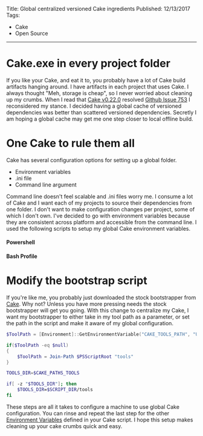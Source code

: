 Title: Global centralized versioned Cake ingredients
Published: 12/13/2017
Tags:
 - Cake
 - Open Source
---

# Cake.exe in every project folder
If you like your Cake, and eat it to, you probably have a lot of Cake build artifacts hanging around.  I have artifacts in each project that uses Cake.  I always thought "Meh, storage is cheap", so I never worried about cleaning up my crumbs.  When I read that [Cake v0.22.0](https://cakebuild.net/blog/2017/09/cake-v0.22.0-released) resolved [Github Issue 753](https://github.com/cake-build/cake/issues/753) I reconsidered my stance.  I decided having a global cache of versioned dependencies was better than scattered versioned dependencies.  Secretly I am hoping a global cache may get me one step closer to local offline build.

# One Cake to rule them all
Cake has several configuration options for setting up a global folder.

- Environment variables
- .ini file
- Command line argument

Command line doesn't feel scalable and .ini files worry me.  I consume a lot of Cake and I want each of my projects to source their dependencies from one folder.  I don't want to make configuration changes per project, some of which I don't own.  I've decided to go with environment variables because they are consistent across platform and accessible from the command line.  I used the following scripts to setup my global Cake environment variables.

#### Powershell
<script src="https://gist.github.com/RLittlesII/2c32b2dbb8d82d0e35f06cde178463fd.js"></script>

#### Bash Profile
<script src="https://gist.github.com/RLittlesII/e73b0519b4ef38e70c8b7fda8bcb2f40.js"></script>

# Modify the bootstrap script
If you're like me, you probably just downloaded the stock bootstrapper from [Cake](https://cakebuild.net/docs/tutorials/setting-up-a-new-project).  Why not?  Unless you have more pressing needs the stock bootstrapper will get you going.  With this change to centralize my Cake, I want my bootstrapper to either take in my tool path as a parameter, or set the path in the script and make it aware of my global configuration.

``` powershell
$ToolPath = [Environment]::GetEnvironmentVariable("CAKE_TOOLS_PATH", "User")

if($ToolPath -eq $null)
{
    $ToolPath = Join-Path $PSScriptRoot "tools"
}
```

```bash
TOOLS_DIR=$CAKE_PATHS_TOOLS

if[ -z "$TOOLS_DIR"]; then
    $TOOLS_DIR=$SCRIPT_DIR/tools
fi
```

These steps are all it takes to configure a machine to use global Cake configuration.  You can rinse and repeat the last step for the other [Environment Variables](https://cakebuild.net/docs/fundamentals/default-configuration-values) defined in your Cake script.  I hope this setup makes cleaning up your cake crumbs quick and easy.